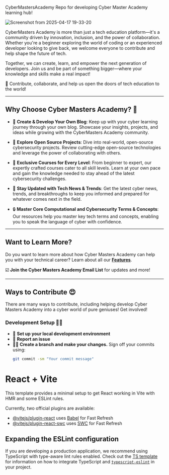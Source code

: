 
CyberMastersAcademy
Repo for developing Cyber Master Academy learning hub!

![Screenshot from 2025-04-17 19-33-20](https://github.com/user-attachments/assets/a831e886-93d7-4f1e-8db3-a67b06d3f217)


CyberMasters Academy is more than just a tech education platform—it's a community driven by innovation, inclusion, and the power of collaboration. Whether you're a beginner exploring the world of coding or an experienced developer looking to give back, we welcome everyone to contribute and help shape the future of tech.

Together, we can create, learn, and empower the next generation of developers. Join us and be part of something bigger—where your knowledge and skills make a real impact!

🌟 Contribute, collaborate, and help us open the doors of tech education to the world!

---

## Why Choose Cyber Masters Academy? 👥

- 📁 **Create & Develop Your Own Blog**: Keep up with your cyber learning journey through your own blog. Showcase your insights, projects, and ideas while growing with the CyberMasters Academy community.

- 🔄 **Explore Open Source Projects**: Dive into real-world, open-source cybersecurity projects. Review cutting-edge open-source technologies and leverage the power of collaborating with others.

- 🙌 **Exclusive Courses for Every Level**: From beginner to expert, our expertly crafted courses cater to all skill levels. Learn at your own pace and gain the knowledge needed to stay ahead of the latest cybersecurity challenges.

- 🚀 **Stay Updated with Tech News & Trends**: Get the latest cyber news, trends, and breakthroughs to keep you informed and prepared for whatever comes next in the field.

- 🔒 **Master Core Computational and Cybersecurity Terms & Concepts**: Our resources help you master key tech terms and concepts, enabling you to speak the language of cyber with confidence.

---

## Want to Learn More?

Do you want to learn more about how Cyber Masters Academy can help you with your technical career? Learn about all our **[Features](https://cybermastersacademy.org)**.

☑️ **Join the Cyber Masters Academy Email List** for updates and more!

---

## Ways to Contribute 😍

There are many ways to contribute, including helping develop Cyber Masters Academy into a cyber world of pure geniuses! Get involved!

### Development Setup 👩‍💻

- 🚀 **Set up your local development environment**
- 🐛 **Report an issue**
- 👩‍🔧 **Create a branch and make your changes.** Sign off your commits using:
  ```bash
  git commit -sm "Your commit message"

# React + Vite

This template provides a minimal setup to get React working in Vite with HMR and some ESLint rules.

Currently, two official plugins are available:

- [@vitejs/plugin-react](https://github.com/vitejs/vite-plugin-react/blob/main/packages/plugin-react) uses [Babel](https://babeljs.io/) for Fast Refresh
- [@vitejs/plugin-react-swc](https://github.com/vitejs/vite-plugin-react/blob/main/packages/plugin-react-swc) uses [SWC](https://swc.rs/) for Fast Refresh

## Expanding the ESLint configuration

If you are developing a production application, we recommend using TypeScript with type-aware lint rules enabled. Check out the [TS template](https://github.com/vitejs/vite/tree/main/packages/create-vite/template-react-ts) for information on how to integrate TypeScript and [`typescript-eslint`](https://typescript-eslint.io) in your project.

